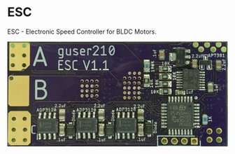 # ESC
ESC - Electronic Speed Controller for BLDC Motors.

![PCB Front](/images/ESC_v1.1_front_small.jpg)
